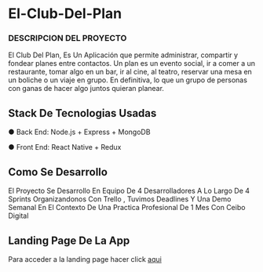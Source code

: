 # El-Club-Del-Plan

### DESCRIPCION DEL PROYECTO
El Club Del Plan, Es Un Aplicación que permite administrar, compartir y fondear planes entre contactos. Un plan es un evento social, ir a comer a un restaurante, tomar algo en un bar, ir al cine, al teatro, reservar una mesa en un boliche o un viaje en grupo. En definitiva, lo que un grupo de personas con ganas de hacer algo juntos quieran planear. 

## Stack De Tecnologias Usadas
● Back End: Node.js + Express + MongoDB

● Front End: React Native + Redux 

## Como Se Desarrollo

El Proyecto Se Desarrollo En Equipo De 4 Desarrolladores A Lo Largo De 4 Sprints Organizandonos Con Trello , Tuvimos Deadlines Y Una Demo Semanal  En El Contexto De Una Practica Profesional De 1 Mes Con Ceibo Digital

## Landing Page De La App 
Para acceder a la landing page hacer click [aqui](https://elclubdelplan.netlify.app/)

